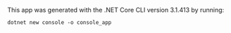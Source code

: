This app was generated with the .NET Core CLI version 3.1.413 by running:
```
dotnet new console -o console_app
```
